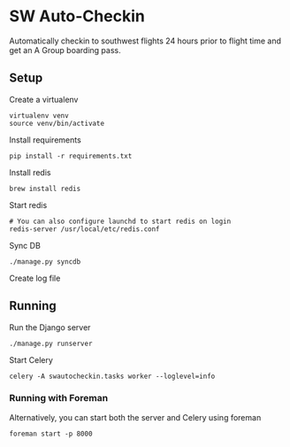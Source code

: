 # SW Auto-Checkin

Automatically checkin to southwest flights 24 hours prior to flight time and get an A Group boarding pass. 

## Setup

Create a virtualenv

    virtualenv venv
    source venv/bin/activate

Install requirements

    pip install -r requirements.txt

Install redis

    brew install redis
    
Start redis

    # You can also configure launchd to start redis on login
    redis-server /usr/local/etc/redis.conf 
    
Sync DB

    ./manage.py syncdb
    
Create log file

    

## Running

Run the Django server

	./manage.py runserver
	
Start Celery

    celery -A swautocheckin.tasks worker --loglevel=info
	
### Running with Foreman

Alternatively, you can start both the server and Celery using foreman

    foreman start -p 8000

